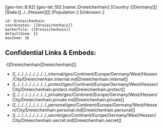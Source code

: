 ﻿---
location: [50,8.82]
mapzoom: [7,12] 
mapmarker: city 
type: City
tags:
- geo/City


SpocWebEntityId: 29873
isDeleted: false
confidential: public

---
[geo-lon::8.82]
[geo-lat::50]
[name::Dreieichenhain]
[Country::[[Germany]]]
[State:[[../../Hessen]]]]
[Population::]
[Unknown::]


```leaflet
id: Dreieichenhain
coordinates: [[Dreieichenhain]]
markerFile: [[Dreieichenhain]]
defaultZoom: 11 
maxZoom: 18
```


## Confidential Links & Embeds: 
-[[Dreieichenhain|Dreieichenhain]]] 
- [[../../../../../../../../_internal/geo/Continent/Europe/Germany/West/Hessen/City/Dreieichenhain.internal.md|Dreieichenhain.internal]] 
- [[../../../../../../../../_protect/geo/Continent/Europe/Germany/West/Hessen/City/Dreieichenhain.protect.md|Dreieichenhain.protect]] 
- [[../../../../../../../../_private/geo/Continent/Europe/Germany/West/Hessen/City/Dreieichenhain.private.md|Dreieichenhain.private]] 
- [[../../../../../../../../_personal/geo/Continent/Europe/Germany/West/Hessen/City/Dreieichenhain.personal.md|Dreieichenhain.personal]] 
- [[../../../../../../../../_secret/geo/Continent/Europe/Germany/West/Hessen/City/Dreieichenhain.secret.md|Dreieichenhain.secret]] 
